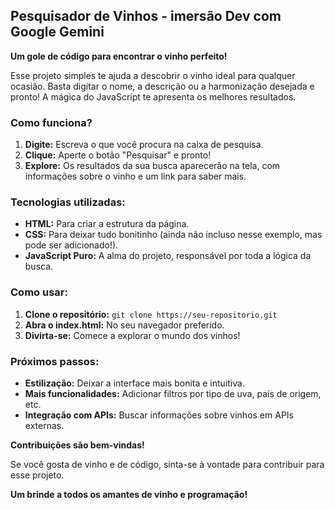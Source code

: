 ##  Pesquisador de Vinhos - imersão Dev com Google Gemini

**Um gole de código para encontrar o vinho perfeito!**

Esse projeto simples te ajuda a descobrir o vinho ideal para qualquer ocasião. Basta digitar o nome, a descrição ou a harmonização desejada e pronto! A mágica do JavaScript te apresenta os melhores resultados.

### Como funciona? 
1. **Digite:** Escreva o que você procura na caixa de pesquisa.
2. **Clique:** Aperte o botão "Pesquisar" e pronto!
3. **Explore:** Os resultados da sua busca aparecerão na tela, com informações sobre o vinho e um link para saber mais.

### Tecnologias utilizadas:
* **HTML:** Para criar a estrutura da página.
* **CSS:** Para deixar tudo bonitinho (ainda não incluso nesse exemplo, mas pode ser adicionado!).
* **JavaScript Puro:** A alma do projeto, responsável por toda a lógica da busca.

### Como usar:
1. **Clone o repositório:** `git clone https://seu-repositorio.git`
2. **Abra o index.html:** No seu navegador preferido.
3. **Divirta-se:** Comece a explorar o mundo dos vinhos!

### Próximos passos:
* **Estilização:** Deixar a interface mais bonita e intuitiva.
* **Mais funcionalidades:** Adicionar filtros por tipo de uva, país de origem, etc.
* **Integração com APIs:** Buscar informações sobre vinhos em APIs externas.

**Contribuições são bem-vindas!** 

Se você gosta de vinho e de código, sinta-se à vontade para contribuir para esse projeto. 

**Um brinde a todos os amantes de vinho e programação!** 
